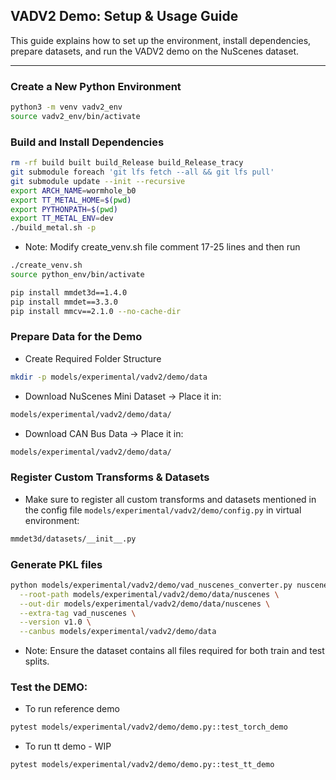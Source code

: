 ## VADV2 Demo: Setup & Usage Guide

This guide explains how to set up the environment, install dependencies, prepare datasets, and run the VADV2 demo on the NuScenes dataset.

---

### Create a New Python Environment

```bash
python3 -m venv vadv2_env
source vadv2_env/bin/activate
```
### Build and Install Dependencies

```bash
rm -rf build built build_Release build_Release_tracy
git submodule foreach 'git lfs fetch --all && git lfs pull'
git submodule update --init --recursive
export ARCH_NAME=wormhole_b0
export TT_METAL_HOME=$(pwd)  
export PYTHONPATH=$(pwd)
export TT_METAL_ENV=dev
./build_metal.sh -p
```
- Note: Modify create_venv.sh file comment 17-25 lines and then run
```bash
./create_venv.sh
source python_env/bin/activate
```
```bash
pip install mmdet3d==1.4.0
pip install mmdet==3.3.0
pip install mmcv==2.1.0 --no-cache-dir
```

### Prepare Data for the Demo

- Create Required Folder Structure
```bash
mkdir -p models/experimental/vadv2/demo/data
```
- Download NuScenes Mini Dataset → Place it in:
```bash
models/experimental/vadv2/demo/data/
```
- Download CAN Bus Data → Place it in:
```bash
models/experimental/vadv2/demo/data/
```

### Register Custom Transforms & Datasets
- Make sure to register all custom transforms and datasets mentioned in the config file ```models/experimental/vadv2/demo/config.py``` in virtual environment:
```bash
mmdet3d/datasets/__init__.py
```

### Generate PKL files
```bash
python models/experimental/vadv2/demo/vad_nuscenes_converter.py nuscenes \
  --root-path models/experimental/vadv2/demo/data/nuscenes \
  --out-dir models/experimental/vadv2/demo/data/nuscenes \
  --extra-tag vad_nuscenes \
  --version v1.0 \
  --canbus models/experimental/vadv2/demo/data
```
- Note: Ensure the dataset contains all files required for both train and test splits.

### Test the DEMO:
- To run reference demo
```bash
pytest models/experimental/vadv2/demo/demo.py::test_torch_demo
```
- To run tt demo - WIP
```bash
pytest models/experimental/vadv2/demo/demo.py::test_tt_demo
```
